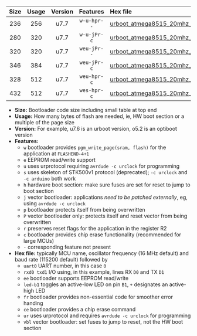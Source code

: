 |Size|Usage|Version|Features|Hex file|
|:-:|:-:|:-:|:-:|:--|
|236|256|u7.7|`w-u-hpr--`|[urboot_atmega8515_20mhz_9600bps_uart0_rxd0_txd1_led+b0_fr_ur.hex](https://raw.githubusercontent.com/stefanrueger/urboot.hex/main/cores/majorcore/atmega8515/fcpu_20mhz/9600_bps/urboot_atmega8515_20mhz_9600bps_uart0_rxd0_txd1_led+b0_fr_ur.hex)|
|280|320|u7.7|`w-u-jPr-c`|[urboot_atmega8515_20mhz_9600bps_uart0_rxd0_txd1_led+b0_fr_ce_ur_vbl.hex](https://raw.githubusercontent.com/stefanrueger/urboot.hex/main/cores/majorcore/atmega8515/fcpu_20mhz/9600_bps/urboot_atmega8515_20mhz_9600bps_uart0_rxd0_txd1_led+b0_fr_ce_ur_vbl.hex)|
|320|320|u7.7|`weu-jPr--`|[urboot_atmega8515_20mhz_9600bps_uart0_rxd0_txd1_ee_led+b0_fr_ur_vbl.hex](https://raw.githubusercontent.com/stefanrueger/urboot.hex/main/cores/majorcore/atmega8515/fcpu_20mhz/9600_bps/urboot_atmega8515_20mhz_9600bps_uart0_rxd0_txd1_ee_led+b0_fr_ur_vbl.hex)|
|346|384|u7.7|`weu-jPr-c`|[urboot_atmega8515_20mhz_9600bps_uart0_rxd0_txd1_ee_led+b0_fr_ce_ur_vbl.hex](https://raw.githubusercontent.com/stefanrueger/urboot.hex/main/cores/majorcore/atmega8515/fcpu_20mhz/9600_bps/urboot_atmega8515_20mhz_9600bps_uart0_rxd0_txd1_ee_led+b0_fr_ce_ur_vbl.hex)|
|328|512|u7.7|`weu-hpr-c`|[urboot_atmega8515_20mhz_9600bps_uart0_rxd0_txd1_ee_led+b0_fr_ce_ur.hex](https://raw.githubusercontent.com/stefanrueger/urboot.hex/main/cores/majorcore/atmega8515/fcpu_20mhz/9600_bps/urboot_atmega8515_20mhz_9600bps_uart0_rxd0_txd1_ee_led+b0_fr_ce_ur.hex)|
|432|512|u7.7|`wes-hpr-c`|[urboot_atmega8515_20mhz_9600bps_uart0_rxd0_txd1_ee_led+b0_fr_ce.hex](https://raw.githubusercontent.com/stefanrueger/urboot.hex/main/cores/majorcore/atmega8515/fcpu_20mhz/9600_bps/urboot_atmega8515_20mhz_9600bps_uart0_rxd0_txd1_ee_led+b0_fr_ce.hex)|

- **Size:** Bootloader code size including small table at top end
- **Usage:** How many bytes of flash are needed, ie, HW boot section or a multiple of the page size
- **Version:** For example, u7.6 is an urboot version, o5.2 is an optiboot version
- **Features:**
  + `w` bootloader provides `pgm_write_page(sram, flash)` for the application at `FLASHEND-4+1`
  + `e` EEPROM read/write support
  + `u` uses urprotocol requiring `avrdude -c urclock` for programming
  + `s` uses skeleton of STK500v1 protocol (deprecated); `-c urclock` and `-c arduino` both work
  + `h` hardware boot section: make sure fuses are set for reset to jump to boot section
  + `j` vector bootloader: applications *need to be patched externally*, eg, using `avrdude -c urclock`
  + `p` bootloader protects itself from being overwritten
  + `P` vector bootloader only: protects itself and reset vector from being overwritten
  + `r` preserves reset flags for the application in the register R2
  + `c` bootloader provides chip erase functionality (recommended for large MCUs)
  + `-` corresponding feature not present
- **Hex file:** typically MCU name, oscillator frequency (16 MHz default) and baud rate (115200 default) followed by
  + `uart0` UART number, in this case `0`
  + `rxd0 txd1` I/O using, in this example, lines RX `D0` and TX `D1`
  + `ee` bootloader supports EEPROM read/write
  + `led-b1` toggles an active-low LED on pin `B1`, `+` designates an active-high LED
  + `fr` bootloader provides non-essential code for smoother error handing
  + `ce` bootloader provides a chip erase command
  + `ur` uses urprotocol and requires `avrdude -c urclock` for programming
  + `vbl` vector bootloader: set fuses to jump to reset, not the HW boot section
